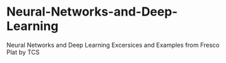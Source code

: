 # Neural-Networks-and-Deep-Learning
Neural Networks and Deep Learning Excersices and Examples from Fresco Plat by TCS
